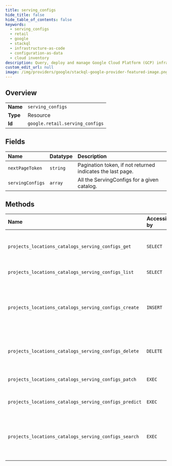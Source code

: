 ```yaml
---
title: serving_configs
hide_title: false
hide_table_of_contents: false
keywords:
  - serving_configs
  - retail
  - google    
  - stackql
  - infrastructure-as-code
  - configuration-as-data
  - cloud inventory
description: Query, deploy and manage Google Cloud Platform (GCP) infrastructure and resources using SQL
custom_edit_url: null
image: /img/providers/google/stackql-google-provider-featured-image.png
---
```

  
    

## Overview
<table><tbody>
<tr><td><b>Name</b></td><td><code>serving_configs</code></td></tr>
<tr><td><b>Type</b></td><td>Resource</td></tr>
<tr><td><b>Id</b></td><td><code>google.retail.serving_configs</code></td></tr>
</tbody></table>

## Fields
| Name | Datatype | Description |
|:-----|:---------|:------------|
| `nextPageToken` | `string` | Pagination token, if not returned indicates the last page. |
| `servingConfigs` | `array` | All the ServingConfigs for a given catalog. |
## Methods
| Name | Accessible by | Required Params | Description |
|:-----|:--------------|:----------------|:------------|
| `projects_locations_catalogs_serving_configs_get` | `SELECT` | `catalogsId, locationsId, projectsId, servingConfigsId` | Gets a ServingConfig. Returns a NotFound error if the ServingConfig does not exist. |
| `projects_locations_catalogs_serving_configs_list` | `SELECT` | `catalogsId, locationsId, projectsId` | Lists all ServingConfigs linked to this catalog. |
| `projects_locations_catalogs_serving_configs_create` | `INSERT` | `catalogsId, locationsId, projectsId` | Creates a ServingConfig. A maximum of 100 ServingConfigs are allowed in a Catalog, otherwise a FAILED_PRECONDITION error is returned. |
| `projects_locations_catalogs_serving_configs_delete` | `DELETE` | `catalogsId, locationsId, projectsId, servingConfigsId` | Deletes a ServingConfig. Returns a NotFound error if the ServingConfig does not exist. |
| `projects_locations_catalogs_serving_configs_patch` | `EXEC` | `catalogsId, locationsId, projectsId, servingConfigsId` | Updates a ServingConfig. |
| `projects_locations_catalogs_serving_configs_predict` | `EXEC` | `catalogsId, locationsId, projectsId, servingConfigsId` | Makes a recommendation prediction. |
| `projects_locations_catalogs_serving_configs_search` | `EXEC` | `catalogsId, locationsId, projectsId, servingConfigsId` | Performs a search. This feature is only available for users who have Retail Search enabled. Enable Retail Search on Cloud Console before using this feature. |
